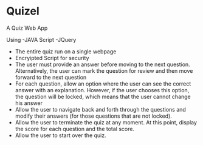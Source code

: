# Quizel
A Quiz Web App 

Using
-JAVA Script
-JQuery

- The entire quiz run on a single webpage
- Encryipted Script for security
- The user must provide an answer before moving to the next question. Alternatively, the
user can mark the question for review and then move forward to the next question
- For each question, allow an option where the user can see the correct answer with an
explanation. However, if the user chooses this option, the question will be locked, which
means that the user cannot change his answer
- Allow the user to navigate back and forth through the questions and modify their answers
(for those questions that are not locked).
- Allow the user to terminate the quiz at any moment. At this point, display the score for
each question and the total score.
- Allow the user to start over the quiz.


